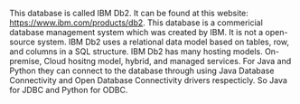 This database is called IBM Db2. It can be found at this website: https://www.ibm.com/products/db2. This database is a commericial database management 
system which was created by IBM. It is not a open-source system. IBM Db2 uses a relational data model based on tables, row, and columns in a SQL structure. 
IBM Db2 has many hosting models. On-premise, Cloud hositng model, hybrid, and managed services. For Java and Python they can connect to the database through using Java Database Connectivity and Open Database Connectivity drivers respecticly. So Java for JDBC and Python for ODBC.
